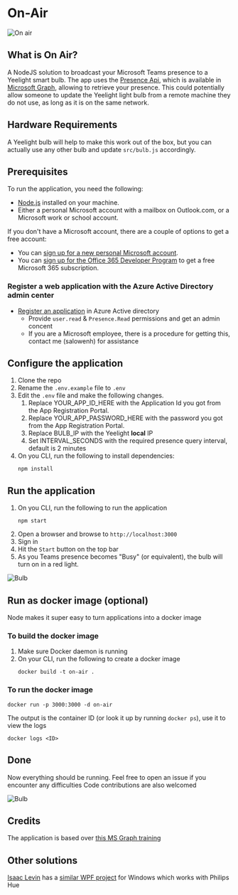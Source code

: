 # On-Air

![On air](https://github.com/sagilo/On-Air/blob/master/.github/featured_w700.jpg?raw=true "On Air")

## What is On Air?

A NodeJS solution to broadcast your Microsoft Teams presence to a Yeelight smart bulb. The app uses the [Presence Api](https://docs.microsoft.com/graph/api/presence-get), which is available in [Microsoft Graph](https://docs.microsoft.com/graph/overview), allowing to retrieve your presence. This could potentially allow someone to update the Yeelight light bulb from a remote machine they do not use, as long as it is on the same network.

## Hardware Requirements
A Yeelight bulb will help to make this work out of the box, but you can actually use any other bulb and update `src/bulb.js` accordingly.

## Prerequisites
To run the application, you need the following:

- [Node.js](https://nodejs.org/) installed on your machine.
- Either a personal Microsoft account with a mailbox on Outlook.com, or a Microsoft work or school account.

If you don't have a Microsoft account, there are a couple of options to get a free account:

- You can [sign up for a new personal Microsoft account](https://signup.live.com/signup?wa=wsignin1.0&rpsnv=12&ct=1454618383&rver=6.4.6456.0&wp=MBI_SSL_SHARED&wreply=https://mail.live.com/default.aspx&id=64855&cbcxt=mai&bk=1454618383&uiflavor=web&uaid=b213a65b4fdc484382b6622b3ecaa547&mkt=E-US&lc=1033&lic=1).
- You can [sign up for the Office 365 Developer Program](https://developer.microsoft.com/office/dev-program) to get a free Microsoft 365 subscription.

### Register a web application with the Azure Active Directory admin center
- [Register an application](https://github.com/microsoftgraph/msgraph-training-nodeexpressapp/tree/master/Demos/03-add-msgraph) in Azure Active directory
  - Provide `user.read` & `Presence.Read` permissions and get an admin concent 
  - If you are a Microsoft employee, there is a procedure for getting this, contact me (salowenh) for assistance 
  
## Configure the application
1. Clone the repo
1. Rename the `.env.example` file to `.env`
1. Edit the `.env` file and make the following changes.
    1. Replace YOUR_APP_ID_HERE with the Application Id you got from the App Registration Portal.
    1. Replace YOUR_APP_PASSWORD_HERE with the password you got from the App Registration Portal.
    1. Replace BULB_IP with the Yeelight **local** IP
    1. Set INTERVAL_SECONDS with the required presence query interval, default is 2 minutes
1. On you CLI, run the following to install dependencies:
    ```Shell
    npm install
    ```

## Run the application
1. On you CLI, run the following to run the application
    ```Shell
    npm start
    ```
1. Open a browser and browse to `http://localhost:3000`
1. Sign in
1. Hit the `Start` button on the top bar
1. As you Teams presence becomes "Busy" (or equivalent), the bulb will turn on in a red light.

![Bulb](https://github.com/sagilo/On-Air/blob/master/.github/busy_w1000.jpg?raw=true "On Air")

## Run as docker image (optional)
Node makes it super easy to turn applications into a docker image

### To build the docker image
1. Make sure Docker daemon is running
1. On your CLI, run the following to create a docker image
    ```Shell
    docker build -t on-air .
    ```
    
### To run the docker image

```Shell
docker run -p 3000:3000 -d on-air
```
The output is the container ID (or look it up by running `docker ps`), use it to view the logs
```Shell
docker logs <ID>
```
    
## Done
Now everything should be running. Feel free to open an issue if you encounter any difficulties
Code contributions are also welcomed

![Bulb](https://github.com/sagilo/On-Air/blob/master/.github/bulb_w700.jpg?raw=true "On Air")

## Credits
The application is based over [this MS Graph training](https://github.com/microsoftgraph/msgraph-training-nodeexpressapp)

## Other solutions
[Isaac Levin](https://github.com/isaacrlevin) has a [similar WPF project](https://github.com/isaacrlevin/PresenceLight) for Windows which works with Philips Hue


